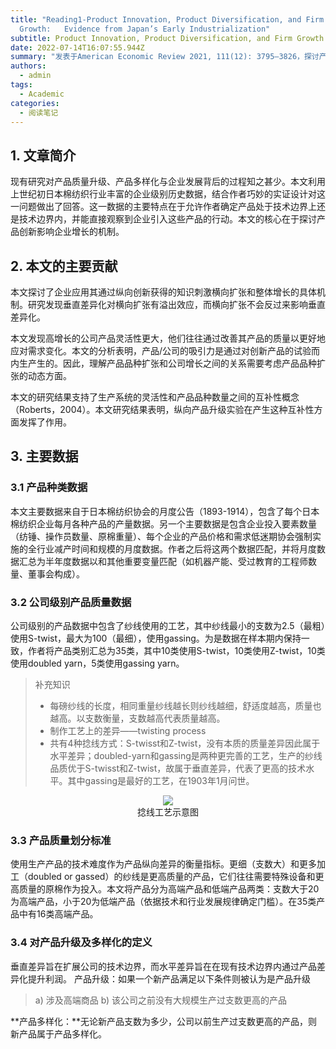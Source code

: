 ```yaml
---
title: "Reading1-Product Innovation, Product Diversification, and Firm
  Growth:   Evidence from Japan’s Early Industrialization"
subtitle: Product Innovation, Product Diversification, and Firm Growth
date: 2022-07-14T16:07:55.944Z
summary: "发表于American Economic Review 2021, 111(12): 3795–3826，探讨产品创新影响企业增长的机制"
authors:
  - admin
tags:
  - Academic
categories:
  - 阅读笔记
---
```

## 1. 文章简介

现有研究对产品质量升级、产品多样化与企业发展背后的过程知之甚少。本文利用上世纪初日本棉纺织行业丰富的企业级别历史数据，结合作者巧妙的实证设计对这一问题做出了回答。这一数据的主要特点在于允许作者确定产品处于技术边界上还是技术边界内，并能直接观察到企业引入这些产品的行动。本文的核心在于探讨产品创新影响企业增长的机制。

## 2. 本文的主要贡献

本文探讨了企业应用其通过纵向创新获得的知识刺激横向扩张和整体增长的具体机制。研究发现垂直差异化对横向扩张有溢出效应，而横向扩张不会反过来影响垂直差异化。 

本文发现高增长的公司产品灵活性更大，他们往往通过改善其产品的质量以更好地应对需求变化。本文的分析表明，产品/公司的吸引力是通过对创新产品的试验而内生产生的。因此，理解产品品种扩张和公司增长之间的关系需要考虑产品品种扩张的动态方面。

本文的研究结果支持了生产系统的灵活性和产品品种数量之间的互补性概念（Roberts，2004）。本文研究结果表明，纵向产品升级实验在产生这种互补性方面发挥了作用。

## 3. 主要数据

### 3.1 产品种类数据

本文主要数据来自于日本棉纺织协会的月度公告（1893-1914），包含了每个日本棉纺织企业每月各种产品的产量数据。另一个主要数据是包含企业投入要素数量（纺锤、操作员数量、原棉重量）、每个企业的产品价格和需求低迷期协会强制实施的全行业减产时间和规模的月度数据。作者之后将这两个数据匹配，并将月度数据汇总为半年度数据以和其他重要变量匹配（如机器产能、受过教育的工程师数量、董事会构成）。

### 3.2 公司级别产品质量数据

公司级别的产品数据中包含了纱线使用的工艺，其中纱线最小的支数为2.5（最粗）使用S-twist，最大为100（最细），使用gassing。为是数据在样本期内保持一致，作者将产品类别汇总为35类，其中10类使用S-twist，10类使用Z-twist，10类使用doubled yarn，5类使用gassing yarn。

> 补充知识
> 
> * 每磅纱线的长度，相同重量纱线越长则纱线越细，舒适度越高，质量也越高。以支数衡量，支数越高代表质量越高。
> * 制作工艺上的差异——twisting process
> * 共有4种捻线方式：S-twisst和Z-twist，没有本质的质量差异因此属于水平差异；doubled-yarn和gassing是两种更完善的工艺，生产的纱线品质优于S-twisst和Z-twist，故属于垂直差异，代表了更高的技术水平。其中gassing是最好的工艺，在1903年1月问世。

<center>
<img src="https://www.heddels.com/wp-content/uploads/2011/06/STwist.gif"> 
</center>
<center>捻线工艺示意图</center>

### 3.3 产品质量划分标准

使用生产产品的技术难度作为产品纵向差异的衡量指标。更细（支数大）和更多加工（doubled or gassed）的纱线是更高质量的产品，它们往往需要特殊设备和更高质量的原棉作为投入。本文将产品分为高端产品和低端产品两类：支数大于20为高端产品，小于20为低端产品（依据技术和行业发展规律确定门槛）。在35类产品中有16类高端产品。

### 3.4 对产品升级及多样化的定义

垂直差异旨在扩展公司的技术边界，而水平差异旨在在现有技术边界内通过产品差异化提升利润。
产品升级：如果一个新产品满足以下条件则被认为是产品升级

> a) 涉及高端商品
> b) 该公司之前没有大规模生产过支数更高的产品

**产品多样化：**无论新产品支数为多少，公司以前生产过支数更高的产品，则新产品属于产品多样化。